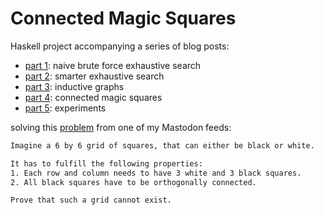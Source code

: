 
# Connected Magic Squares

Haskell project accompanying a series of blog posts:

* [part 1](https://sagenhaft.space/posts/magicsquare): naive brute force exhaustive search
* [part 2](https://sagenhaft.space/posts/magicsquare2): smarter exhaustive search
* [part 3](https://sagenhaft.space/posts/magicsquare3): inductive graphs
* [part 4](https://sagenhaft.space/posts/magicsquare4): connected magic squares
* [part 5](https://sagenhaft.space/posts/magicsquare5): experiments

solving this [problem](https://mathstodon.xyz/@Elmusfire/110859269669280771) from one of my Mastodon feeds:

```txt 
Imagine a 6 by 6 grid of squares, that can either be black or white.

It has to fulfill the following properties:
1. Each row and column needs to have 3 white and 3 black squares.
2. All black squares have to be orthogonally connected.

Prove that such a grid cannot exist.
```

